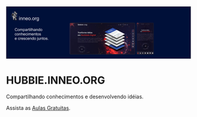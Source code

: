 ![inneo.org](https://github.com/inneobr/uploads/blob/main/banner.png)

<h1>HUBBIE.INNEO.ORG</h1>
<p>Compartilhando conhecimentos e desenvolvendo idéias.</p>

Assista as [Aulas Gratuitas](https://www.youtube.com/@tanomanual).

